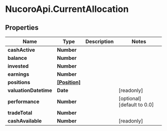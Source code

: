 # NucoroApi.CurrentAllocation

## Properties

Name | Type | Description | Notes
------------ | ------------- | ------------- | -------------
**cashActive** | **Number** |  | 
**balance** | **Number** |  | 
**invested** | **Number** |  | 
**earnings** | **Number** |  | 
**positions** | [**[Position]**](Position.md) |  | 
**valuationDatetime** | **Date** |  | [readonly] 
**performance** | **Number** |  | [optional] [default to 0.0]
**tradeTotal** | **Number** |  | 
**cashAvailable** | **Number** |  | [readonly] 


